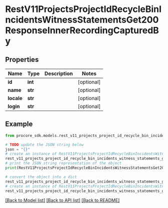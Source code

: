 # RestV11ProjectsProjectIdRecycleBinIncidentsWitnessStatementsGet200ResponseInnerRecordingCapturedBy


## Properties

Name | Type | Description | Notes
------------ | ------------- | ------------- | -------------
**id** | **int** |  | [optional] 
**name** | **str** |  | [optional] 
**locale** | **str** |  | [optional] 
**login** | **str** |  | [optional] 

## Example

```python
from procore_sdk.models.rest_v11_projects_project_id_recycle_bin_incidents_witness_statements_get200_response_inner_recording_captured_by import RestV11ProjectsProjectIdRecycleBinIncidentsWitnessStatementsGet200ResponseInnerRecordingCapturedBy

# TODO update the JSON string below
json = "{}"
# create an instance of RestV11ProjectsProjectIdRecycleBinIncidentsWitnessStatementsGet200ResponseInnerRecordingCapturedBy from a JSON string
rest_v11_projects_project_id_recycle_bin_incidents_witness_statements_get200_response_inner_recording_captured_by_instance = RestV11ProjectsProjectIdRecycleBinIncidentsWitnessStatementsGet200ResponseInnerRecordingCapturedBy.from_json(json)
# print the JSON string representation of the object
print(RestV11ProjectsProjectIdRecycleBinIncidentsWitnessStatementsGet200ResponseInnerRecordingCapturedBy.to_json())

# convert the object into a dict
rest_v11_projects_project_id_recycle_bin_incidents_witness_statements_get200_response_inner_recording_captured_by_dict = rest_v11_projects_project_id_recycle_bin_incidents_witness_statements_get200_response_inner_recording_captured_by_instance.to_dict()
# create an instance of RestV11ProjectsProjectIdRecycleBinIncidentsWitnessStatementsGet200ResponseInnerRecordingCapturedBy from a dict
rest_v11_projects_project_id_recycle_bin_incidents_witness_statements_get200_response_inner_recording_captured_by_from_dict = RestV11ProjectsProjectIdRecycleBinIncidentsWitnessStatementsGet200ResponseInnerRecordingCapturedBy.from_dict(rest_v11_projects_project_id_recycle_bin_incidents_witness_statements_get200_response_inner_recording_captured_by_dict)
```
[[Back to Model list]](../README.md#documentation-for-models) [[Back to API list]](../README.md#documentation-for-api-endpoints) [[Back to README]](../README.md)


